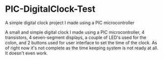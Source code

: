 # PIC-DigitalClock-Test
A simple digital clock project I made using a PIC microcontroller

A small and simple digital clock I made using a PIC microcontroller, 4 transistors, 4 seven-segment displays, a couple of LED's used for the colon, and 2 buttons used for user interface to set the time of the clock. As of right now it's not complete as the time keeping system is not ready at all. It doesn't even work.

